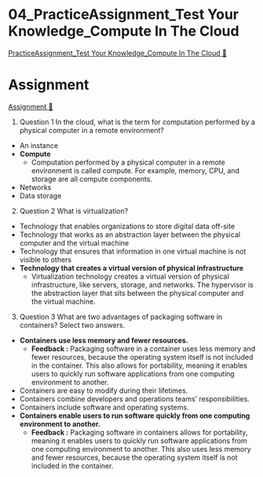 # 04_PracticeAssignment_Test Your Knowledge_Compute In The Cloud

[PracticeAssignment_Test Your Knowledge_Compute In The Cloud &#128279;](https://www.coursera.org/learn/introduction-to-security-principles-in-cloud-computing/assignment-submission/7eI1e/test-your-knowledge-compute-in-the-cloud)

# Assignment

[Assignment &#128279;](https://www.coursera.org/learn/introduction-to-security-principles-in-cloud-computing/assignment-submission/7eI1e/test-your-knowledge-compute-in-the-cloud/attempt)

1.  Question 1
    In the cloud, what is the term for computation performed by a physical computer in a remote environment?

- An instance
- **Compute**
  - Computation performed by a physical computer in a remote environment is called compute. For example, memory, CPU, and storage are all compute components.
- Networks
- Data storage

2. Question 2
   What is virtualization?

- Technology that enables organizations to store digital data off-site
- Technology that works as an abstraction layer between the physical computer and the virtual machine
- Technology that ensures that information in one virtual machine is not visible to others
- **Technology that creates a virtual version of physical infrastructure**
  - Virtualization technology creates a virtual version of physical infrastructure, like servers, storage, and networks. The hypervisor is the abstraction layer that sits between the physical computer and the virtual machine.

3. Question 3
   What are two advantages of packaging software in containers? Select two answers.

- **Containers use less memory and fewer resources.**
  - **Feedback :** Packaging software in a container uses less memory and fewer resources, because the operating system itself is not included in the container. This also allows for portability, meaning it enables users to quickly run software applications from one computing environment to another.
- Containers are easy to modify during their lifetimes.
- Containers combine developers and operations teams’ responsibilities.
- Containers include software and operating systems.
- **Containers enable users to run software quickly from one computing environment to another.**
  - **Feedback :** Packaging software in containers allows for portability, meaning it enables users to quickly run software applications from one computing environment to another. This also uses less memory and fewer resources, because the operating system itself is not included in the container.
